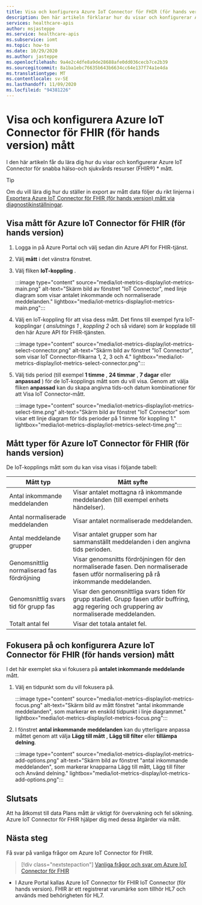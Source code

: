 ```yaml
---
title: Visa och konfigurera Azure IoT Connector för FHIR (för hands version) mått
description: Den här artikeln förklarar hur du visar och konfigurerar Azure IoT Connector för FHIR (för hands version) mått.
services: healthcare-apis
author: msjasteppe
ms.service: healthcare-apis
ms.subservice: iomt
ms.topic: how-to
ms.date: 10/29/2020
ms.author: jasteppe
ms.openlocfilehash: 9a4e2c4dfe8a9de28688afe0dd036cecb7ce2b39
ms.sourcegitcommit: 8a1ba1ebc76635b643b6634cc64e137f74a1e4da
ms.translationtype: MT
ms.contentlocale: sv-SE
ms.lasthandoff: 11/09/2020
ms.locfileid: "94381226"
---
```

# <a name="display-and-configure-azure-iot-connector-for-fhir-preview-metrics"></a>Visa och konfigurera Azure IoT Connector för FHIR (för hands version) mått 

I den här artikeln får du lära dig hur du visar och konfigurerar Azure IoT Connector för snabba hälso-och sjukvårds resurser (FHIR&#174;) * mått.

> [!TIP]
> Om du vill lära dig hur du ställer in export av mått data följer du rikt linjerna i [Exportera Azure IoT Connector för FHIR (för hands version) mått via diagnostikinställningar](./iot-metrics-diagnostics-export.md).

## <a name="display-metrics-for-azure-iot-connector-for-fhir-preview"></a>Visa mått för Azure IoT Connector för FHIR (för hands version)

1. Logga in på Azure Portal och välj sedan din Azure API for FHIR-tjänst. 

2. Välj **mått** i det vänstra fönstret. 

3. Välj fliken **IoT-koppling** .

   :::image type="content" source="media/iot-metrics-display/iot-metrics-main.png" alt-text="Skärm bild av fönstret &quot;IoT Connector&quot;, med linje diagram som visar antalet inkommande och normaliserade meddelanden." lightbox="media/iot-metrics-display/iot-metrics-main.png"::: 

4. Välj en IoT-koppling för att visa dess mått. Det finns till exempel fyra IoT-kopplingar ( *anslutnings 1* , *koppling 2* och så vidare) som är kopplade till den här Azure API för FHIR-tjänsten.

   :::image type="content" source="media/iot-metrics-display/iot-metrics-select-connector.png" alt-text="Skärm bild av fönstret &quot;IoT Connector&quot;, som visar IoT Connector-flikarna 1, 2, 3 och 4." lightbox="media/iot-metrics-display/iot-metrics-select-connector.png"::: 

5. Välj tids period (till exempel **1 timme** , **24 timmar** , **7 dagar** eller **anpassad** ) för de IoT-kopplings mått som du vill visa. Genom att välja fliken **anpassad** kan du skapa angivna tids-och datum kombinationer för att Visa IoT Connector-mått.

   :::image type="content" source="media/iot-metrics-display/iot-metrics-select-time.png" alt-text="Skärm bild av fönstret &quot;IoT Connector&quot; som visar ett linje diagram för tids perioder på 1 timme för koppling 1." lightbox="media/iot-metrics-display/iot-metrics-select-time.png"::: 
 
## <a name="metric-types-for-azure-iot-connector-for-fhir-preview"></a>Mått typer för Azure IoT Connector för FHIR (för hands version) 

De IoT-kopplings mått som du kan visa visas i följande tabell:

|Mått typ|Mått syfte| 
|-----------|--------------|
|Antal inkommande meddelanden|Visar antalet mottagna rå inkommande meddelanden (till exempel enhets händelser).|
|Antal normaliserade meddelanden|Visar antalet normaliserade meddelanden.|
|Antal meddelande grupper|Visar antalet grupper som har sammanställt meddelanden i den angivna tids perioden.|
|Genomsnittlig normaliserad fas fördröjning|Visar genomsnitts fördröjningen för den normaliserade fasen. Den normaliserade fasen utför normalisering på rå inkommande meddelanden.|
|Genomsnittlig svars tid för grupp fas|Visar den genomsnittliga svars tiden för grupp stadiet. Grupp fasen utför buffring, agg regering och gruppering av normaliserade meddelanden.| 
|Totalt antal fel|Visar det totala antalet fel.| 

## <a name="focus-on-and-configure-azure-iot-connector-for-fhir-preview-metrics"></a>Fokusera på och konfigurera Azure IoT Connector för FHIR (för hands version) mått

I det här exemplet ska vi fokusera på **antalet inkommande meddelande** mått.

1. Välj en tidpunkt som du vill fokusera på.

   :::image type="content" source="media/iot-metrics-display/iot-metrics-focus.png" alt-text="Skärm bild av mått fönstret &quot;antal inkommande meddelanden&quot;, som markerar en enskild tidpunkt i linje diagrammet." lightbox="media/iot-metrics-display/iot-metrics-focus.png"::: 

2. I fönstret **antal inkommande meddelanden** kan du ytterligare anpassa måttet genom att välja **Lägg till mått** , **Lägg till filter** eller **tillämpa delning**. 

   :::image type="content" source="media/iot-metrics-display/iot-metrics-add-options.png" alt-text="Skärm bild av fönstret &quot;antal inkommande meddelanden&quot;, som markerar knapparna Lägg till mått, Lägg till filter och Använd delning." lightbox="media/iot-metrics-display/iot-metrics-add-options.png"::: 

## <a name="conclusion"></a>Slutsats 
Att ha åtkomst till data Plans mått är viktigt för övervakning och fel sökning. Azure IoT Connector för FHIR hjälper dig med dessa åtgärder via mått. 

## <a name="next-steps"></a>Nästa steg

Få svar på vanliga frågor om Azure IoT Connector för FHIR.

>[!div class="nextstepaction"]
>[Vanliga frågor och svar om Azure IoT Connector för FHIR](fhir-faq.md)

* I Azure Portal kallas Azure IoT Connector för FHIR IoT Connector (för hands version). FHIR är ett registrerat varumärke som tillhör HL7 och används med behörigheten för HL7. 
